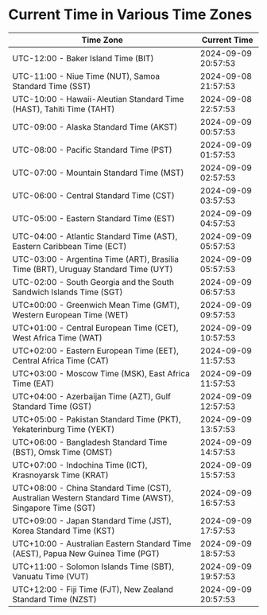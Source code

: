 # Current Time in Various Time Zones

| Time Zone | Current Time |
|-----------|--------------|
| UTC-12:00 - Baker Island Time (BIT) | 2024-09-09 20:57:53 |
| UTC-11:00 - Niue Time (NUT), Samoa Standard Time (SST) | 2024-09-08 21:57:53 |
| UTC-10:00 - Hawaii-Aleutian Standard Time (HAST), Tahiti Time (TAHT) | 2024-09-08 22:57:53 |
| UTC-09:00 - Alaska Standard Time (AKST) | 2024-09-09 00:57:53 |
| UTC-08:00 - Pacific Standard Time (PST) | 2024-09-09 01:57:53 |
| UTC-07:00 - Mountain Standard Time (MST) | 2024-09-09 02:57:53 |
| UTC-06:00 - Central Standard Time (CST) | 2024-09-09 03:57:53 |
| UTC-05:00 - Eastern Standard Time (EST) | 2024-09-09 04:57:53 |
| UTC-04:00 - Atlantic Standard Time (AST), Eastern Caribbean Time (ECT) | 2024-09-09 05:57:53 |
| UTC-03:00 - Argentina Time (ART), Brasília Time (BRT), Uruguay Standard Time (UYT) | 2024-09-09 05:57:53 |
| UTC-02:00 - South Georgia and the South Sandwich Islands Time (SGT) | 2024-09-09 06:57:53 |
| UTC±00:00 - Greenwich Mean Time (GMT), Western European Time (WET) | 2024-09-09 09:57:53 |
| UTC+01:00 - Central European Time (CET), West Africa Time (WAT) | 2024-09-09 10:57:53 |
| UTC+02:00 - Eastern European Time (EET), Central Africa Time (CAT) | 2024-09-09 11:57:53 |
| UTC+03:00 - Moscow Time (MSK), East Africa Time (EAT) | 2024-09-09 11:57:53 |
| UTC+04:00 - Azerbaijan Time (AZT), Gulf Standard Time (GST) | 2024-09-09 12:57:53 |
| UTC+05:00 - Pakistan Standard Time (PKT), Yekaterinburg Time (YEKT) | 2024-09-09 13:57:53 |
| UTC+06:00 - Bangladesh Standard Time (BST), Omsk Time (OMST) | 2024-09-09 14:57:53 |
| UTC+07:00 - Indochina Time (ICT), Krasnoyarsk Time (KRAT) | 2024-09-09 15:57:53 |
| UTC+08:00 - China Standard Time (CST), Australian Western Standard Time (AWST), Singapore Time (SGT) | 2024-09-09 16:57:53 |
| UTC+09:00 - Japan Standard Time (JST), Korea Standard Time (KST) | 2024-09-09 17:57:53 |
| UTC+10:00 - Australian Eastern Standard Time (AEST), Papua New Guinea Time (PGT) | 2024-09-09 18:57:53 |
| UTC+11:00 - Solomon Islands Time (SBT), Vanuatu Time (VUT) | 2024-09-09 19:57:53 |
| UTC+12:00 - Fiji Time (FJT), New Zealand Standard Time (NZST) | 2024-09-09 20:57:53 |
